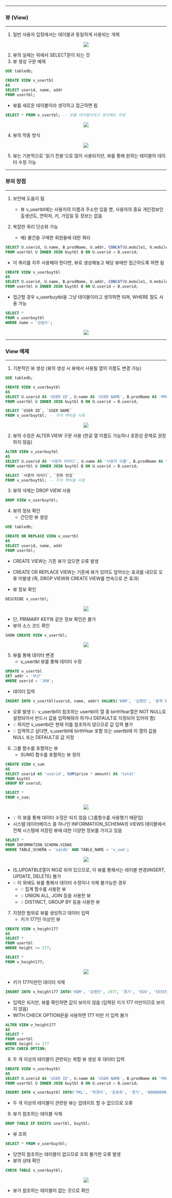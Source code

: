 -----
### 뷰 (View)
-----
1. 일반 사용자 입장에서는 테이블과 동일하게 사용되는 개체
<div align="center">
<img src="https://github.com/user-attachments/assets/54c246e5-d4ef-496c-a1cd-0cab7c1b2a1c">
</div>

2. 뷰의 실체는 위에서 SELECT문이 되는 것
3. 뷰 생성 구문 예제
```sql
USE tabledb;

CREATE VIEW v_usertbl
AS
SELECT userid, name, addr
FROM usertbl;
```
  - 뷰를 새로운 테이블이라 생각하고 접근하면 됨
```sql
SELECT * FROM v_usertbl; -- 뷰를 테이블이라고 생각해도 무방
```
<div align="center">
<img src="https://github.com/user-attachments/assets/5521191c-36b5-4236-9ef8-82c2eb5b872d">
</div>

4. 뷰의 작동 방식
<div align="center">
<img src="https://github.com/user-attachments/assets/5ca0aa10-68ef-4e8f-9fb3-cac59c613e6a">
</div>

5. 뷰는 기본적으로 '읽기 전용'으로 많이 사용되지만, 뷰를 통해 원하는 테이블의 데이터 수정 가능

-----
### 뷰의 장점
-----
1. 보안에 도움이 됨
   - 뷰 v_usertbl에는 사용자의 이름과 주소만 있을 뿐, 사용자의 중요 개인정보인 출생년도, 연락처, 키, 가입일 등 정보는 없음

2. 복잡한 쿼리 단순화 가능
   - 예) 물건을 구매한 회원들에 대한 쿼리
```sql
SELECT U.userid, U.name, B.prodName, U.addr, CONCAT(U.mobile1, U.mobile2) AS '연락처'
FROM usertbl U INNER JOIN buytbl B ON U.userid = B.userid;
```
   - 이 쿼리를 자주 사용해야 한다면, 뷰로 생성해놓고 해당 뷰에만 접근하도록 하면 됨
```sql
CREATE VIEW v_userbuytbl
AS
SELECT U.userid, U.name, B.prodName, U.addr, CONCAT(U.mobile1, U.mobile2) AS '연락처'
FROM usertbl U INNER JOIN buytbl B ON U.userid = B.userid;
```
   - 접근할 경우 v_userbuytbl을 그냥 테이블이라고 생각하면 되며, WHERE 절도 사용 가능
```sql
SELECT *
FROM v_userbuytbl
WHERE name = '김범수';
```
<div align="center">
<img src="https://github.com/user-attachments/assets/323052f4-406c-4245-b2c6-c4154555e612">
</div>

-----
### View 예제
-----
1. 기본적인 뷰 생성 (뷰의 생성 시 뷰에서 사용될 열의 이름도 변경 가능)
```sql
USE tabledb;

CREATE VIEW v_userbuytbl
AS
SELECT U.userid AS 'USER ID', U.name AS 'USER NAME', B.prodName AS 'PRODUCT NAME', U.addr, CONCAT(U.mobile1, U.mobile2) AS 'MOBILE PHONE'
FROM usertbl U INNER JOIN buytbl B ON U.userid = B.userid;
```
```sql
SELECT `USER ID`, `USER NAME`
FROM v_userbuytbl; -- 주의 백틱을 사용
```
<div align="center">
<img src="https://github.com/user-attachments/assets/ec5b98c7-6f11-41af-8446-340fb0374467">
</div>

2. 뷰의 수정은 ALTER VIEW 구문 사용 (한글 열 이름도 가능하나 호환성 문제로 권장하지 않음)
```sql
ALTER VIEW v_userbuytbl
AS
SELECT U.userid AS '사용자 아이디', U.name AS '사용자 이름', B.prodName AS '제품 이름', U.addr, CONCAT(U.mobile1, U.mobile2) AS '전화 번호'
FROM usertbl U INNER JOIN buytbl B ON U.userid = B.userid;
```
```sql
SELECT `사용자 아이디`, `전화 번호`
FROM v_userbuytbl; -- 주의 백틱을 사용
```

3. 뷰의 삭제는 DROP VIEW 사용
```sql
DROP VIEW v_userbuytbl;
```

4. 뷰의 정보 확인
   - 간단한 뷰 생성
```sql
USE tabledb;

CREATE OR REPLACE VIEW v_usertbl
AS
SELECT userid, name, addr
FROM usertbl;
```
  - CREATE VIEW는 기존 뷰가 있으면 오류 발생
  - CREATE OR REPLACE VIEW는 기존에 뷰가 있어도 덮어쓰는 효과를 내므로 오류 미발생 (즉, DROP VIEW와 CREATE VIEW를 연속으로 쓴 효과)

  - 뷰 정보 확인
```sql
DESCRIBE v_usertbl;
```
<div align="center">
<img src="https://github.com/user-attachments/assets/320a9cac-42fb-4ede-b581-e3a6fdc1618d">
</div>

  - 단, PRIMARY KEY와 같은 정보 확인은 불가
  - 뷰의 소스 코드 확인
```sql
SHOW CREATE VIEW v_usertbl;
```
<div align="center">
<img src="https://github.com/user-attachments/assets/b692339a-8985-4d2e-a2f5-da3ed98e23b8">
</div>

5. 뷰를 통해 데이터 변경
   - v_usertbl 뷰를 통해 데이터 수정
```sql
UPDATE v_usertbl
SET addr = '부산'
WHERE userid = 'JKW';
```
   - 데이터 입력
```sql
INSERT INTO v_usertbl(userid, name, addr) VALUES('KBM', '김병만', '충북');
```
  - 오류 발생 (💡 v_usertbl이 참조하는 usertbl의 열 중 birthYear열은 NOT NULL로 설정되어서 반드시 값을 입력해줘야 하거나 DEFAULT로 지정되어 있어야 함)
  - 💡 하지만 v_usertbl은 현재 이를 참조하지 않으므로 값 입력 불가
  - 💡 입력하고 싶다면, v_usertbl에 birthYear 포함 또는 usertbl에 이 열의 값을 NULL 또는 DEFAULT로 값 지정

6. 그룹 함수를 포함하는 뷰
   - SUM() 함수를 포함하는 뷰 정의
```sql
CREATE VIEW v_sum
AS
SELECT userid AS 'userid', SUM(price * amount) AS 'total'
FROM buytbl
GROUP BY userid;
```
```sql
SELECT *
FROM v_sum;
```
<div align="center">
<img src="https://github.com/user-attachments/assets/f99f8d9c-571d-4c17-8fb7-3ae05fec16c6">
</div>

  - 💡 이 뷰를 통해 데이터 수정은 되지 않음 (그룹함수를 사용했기 때문임)
  - 시스템 데이터베이스 중 하나인 INFORMATION_SCHEMA의 VIEWS 테이블에서 전체 시스템에 저장된 뷰에 대한 다양한 정보를 가지고 있음
```sql
SELECT *
FROM INFORMATION_SCHEMA.VIEWS
WHERE TABLE_SCHEMA = 'sqldb' AND TABLE_NAME = 'v_sum';
```
<div align="center">
<img src="https://github.com/user-attachments/assets/36c13ac4-c600-4a22-a0fa-e07312a135cc">
</div>

  - IS_UPDATBLE열이 NO로 되어 있으므로, 이 뷰를 통해서는 테이블 변경(INSERT, UPDATE, DELETE) 불가
  - 💡 이 외에도 뷰를 통해서 데이터 수정이나 삭제 불가능한 경우
    + 💡 집계 함수를 사용한 뷰
    + 💡 UNION ALL, JOIN 등을 사용한 뷰
    + 💡 DISTINCT, GROUP BY 등을 사용한 뷰

7. 지정한 범위로 뷰를 생성하고 데이터 입력
   - 키가 177인 이상인 뷰
```sql
CREATE VIEW v_height177
AS
SELECT *
FROM usertbl
WHERE height >= 177;
```
```sql
SELECT *
FROM v_height177;
```
<div align="center">
<img src="https://github.com/user-attachments/assets/4f704aa4-ccfa-4b0c-968e-5af75d213dc9">
</div>

  - 키가 177미만인 데이터 삭제
```sql
INSERT INTO v_height177 INTO('KBM', '김병만', 1977, '경기', '010', '55555555', 158, '2023-01-01');
```
  - 입력은 되지만, 뷰를 확인하면 값이 보이지 않음 (입력된 키가 177 미만이므로 보이지 않음)
  - WITH CHECK OPTION문을 사용하면 177 미만 키 입력 불가
```sql
ALTER VIEW v_height177
AS
SELECT *
FROM usertbl
WHERE height >= 177
WITH CHECK OPTION;
```

8. 두 개 이상의 테이블이 관련되는 복합 뷰 생성 후 데이터 입력
```sql
CREATE VIEW v_userbuytbl
AS
SELECT U.userid AS 'USER ID', U.name AS 'USER NAME', B.prodName AS 'PRODUCT NAME', U.addr, CONCAT(U.mobile1, U.mobile2) AS 'MOBILE PHONE'
FROM usertbl U INNER JOIN buytbl B ON U.userid = B.userid;
```
```sql
INSERT INTO v_userbuytbl INTO('PKL', '박경리', '운동화', '경기', '00000000000', '2023-02-02');
```
  - 두 개 이상의 테이블이 관련된 뷰는 업데이트 할 수 없으므로 오류

9. 뷰가 참조하는 테이블 삭제
```sql
DROP TABLE IF EXISTS usertbl, buytbl;
```
  - 뷰 조회
```sql
SELECT * FROM v_userbuytbl;
```
  - 당연히 참조하는 테이블이 없으므로 조회 불가한 오류 발생
  - 뷰의 상태 확인
```sql
CHECK TABLE v_userbuytbl;
```
<div align="center">
<img src="https://github.com/user-attachments/assets/26efc954-ba51-4aa2-abd9-23728b26305b">
</div>

  - 뷰가 참조하는 테이블이 없는 것으로 확인
